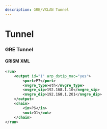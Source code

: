 ```yaml
---
description: GRE/VXLAN Tunnel
---
```


# Tunnel

### GRE Tunnel

#### GRISM XML

```xml
<run>
    <output id="1" arp_dstip_mac="yes">
        <port>P7</port>
        <nvgre_type>eth</nvgre_type>
        <nvgre_sip>192.168.1.10</nvgre_sip>
        <nvgre_dip>192.168.1.201</nvgre_dip>
    </output>
    <chain>
        <in>P6</in>
        <out>O1</out>
    </chain>
</run>
```
